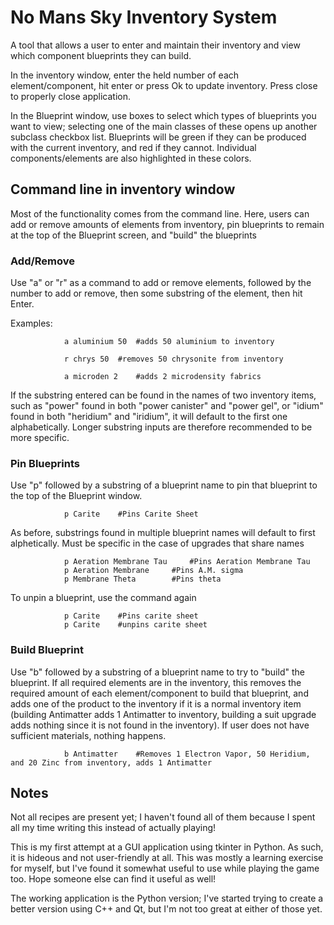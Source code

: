 # No Mans Sky Inventory System

A tool that allows a user to enter and maintain their inventory and view which component blueprints they can build.  

In the inventory window, enter the held number of each element/component, hit enter or press Ok to update inventory.  Press close to properly close application.

In the Blueprint window, use boxes to select which types of blueprints you want to view; selecting one of the main classes of these opens up another subclass checkbox list.  Blueprints will be green if they can be produced with the current inventory, and red if they cannot.  Individual components/elements are also highlighted in these colors.  

## Command line in inventory window

Most of the functionality comes from the command line.  Here, users can add or remove amounts of elements from inventory, pin blueprints to remain at the top of the Blueprint screen, and "build" the blueprints

### Add/Remove

Use "a" or "r" as a command to add or remove elements, followed by the number to add or remove, then some substring of the element, then hit Enter. 

Examples:

				a aluminium 50 	#adds 50 aluminium to inventory
				
				r chrys 50 	#removes 50 chrysonite from inventory

				a microden 2 	#adds 2 microdensity fabrics

If the substring entered can be found in the names of two inventory items, such as "power" found in both "power canister" and "power gel", or "idium" found in both "heridium" and "iridium", it will default to the first one alphabetically.  Longer substring inputs are therefore recommended to be more specific.  

### Pin Blueprints

Use "p" followed by a substring of a blueprint name to pin that blueprint to the top of the Blueprint window.  

				p Carite 	#Pins Carite Sheet

As before, substrings found in multiple blueprint names will default to first alphetically.  Must be specific in the case of upgrades that share names

				p Aeration Membrane Tau		#Pins Aeration Membrane Tau
				p Aeration Membrane		#Pins A.M. sigma
				p Membrane Theta		#Pins theta

To unpin a blueprint, use the command again

				p Carite 	#Pins carite sheet
				p Carite	#unpins carite sheet

### Build Blueprint

Use "b" followed by a substring of a blueprint name to try to "build" the blueprint.  If all required elements are in the inventory, this removes the required amount of each element/component to build that blueprint, and adds one of the product to the inventory if it is a normal inventory item (building Antimatter adds 1 Antimatter to inventory, building a suit upgrade adds nothing since it is not found in the inventory).  If user does not have sufficient materials, nothing happens.

				b Antimatter	#Removes 1 Electron Vapor, 50 Heridium, and 20 Zinc from inventory, adds 1 Antimatter

## Notes

Not all recipes are present yet; I haven't found all of them because I spent all my time writing this instead of actually playing!  

This is my first attempt at a GUI application using tkinter in Python.  As such, it is hideous and not user-friendly at all.  This was mostly a learning exercise for myself, but I've found it somewhat useful to use while playing the game too.  Hope someone else can find it useful as well!

The working application is the Python version; I've started trying to create a better version using C++ and Qt, but I'm not too great at either of those yet.


